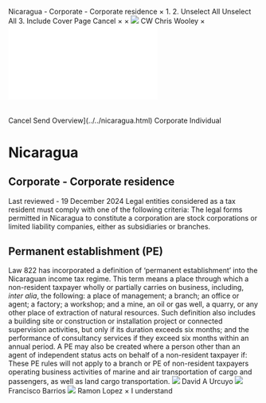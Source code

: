 Nicaragua - Corporate - Corporate residence
×
1.
2.
Unselect All
Unselect All
3.
Include Cover Page
Cancel
×
×
![](../../-/media/world-wide-tax-summaries/attachments/global---chris-wooley.ashx%3Frev=ac5e5f3223b34096b1afc2a6009c7320&revision=ac5e5f32-23b3-4096-b1af-c2a6009c7320&hash=859B7ADC84DC2CBEC9760E9E6EE7DE6D0A8BFCDF)
CW
Chris Wooley
×
![](corporate-residence.html)
######
Cancel
Send
Overview](../../nicaragua.html)
Corporate
Individual
# Nicaragua
## Corporate - Corporate residence
Last reviewed - 19 December 2024
Legal entities considered as a tax resident must comply with one of the following criteria:
The legal forms permitted in Nicaragua to constitute a corporation are stock corporations or limited liability companies, either as subsidiaries or branches.
## Permanent establishment (PE)
Law 822 has incorporated a definition of ‘permanent establishment’ into the Nicaraguan income tax regime. This term means a place through which a non-resident taxpayer wholly or partially carries on business, including, *inter alia*, the following: a place of management; a branch; an office or agent; a factory; a workshop; and a mine, an oil or gas well, a quarry, or any other place of extraction of natural resources.
Such definition also includes a building site or construction or installation project or connected supervision activities, but only if its duration exceeds six months; and the performance of consultancy services if they exceed six months within an annual period.
A PE may also be created where a person other than an agent of independent status acts on behalf of a non-resident taxpayer if:
These PE rules will not apply to a branch or PE of non-resident taxpayers operating business activities of marine and air transportation of cargo and passengers, as well as land cargo transportation.
![](../../-/media/world-wide-tax-summaries/attachments/nicaragua---david_urcuyo.ashx%3Frev=94d158d625814c15bd14009b775f1961&revision=94d158d6-2581-4c15-bd14-009b775f1961&hash=7618436BA365674884D8DFF0548A604B7DEAB0B0)
David A Urcuyo
![](../../-/media/world-wide-tax-summaries/attachments/panama---francisco-barrios.ashx%3Frev=a27cc0c4bf394c4f9fb10deab9f495ee&revision=a27cc0c4-bf39-4c4f-9fb1-0deab9f495ee&hash=D080020EACFEB25C57623DFE258B24FC4263C368)
Francisco Barrios
![](../../-/media/world-wide-tax-summaries/nicaraguaramon-lopezfoto-ramon-lopezpng20210720223659775.ashx%3Frev=ae6a116de552414ba426f80e47a4f69f&revision=ae6a116d-e552-414b-a426-f80e47a4f69f&hash=8CDF174F38FD002EF3241C9492A96589D135F6B8)
Ramon Lopez
×
I understand